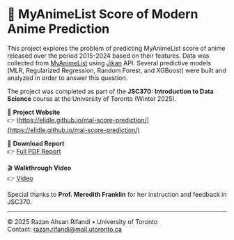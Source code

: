# 🎌 MyAnimeList Score of Modern Anime Prediction

This project explores the problem of predicting MyAnimeList score of anime released over the period 2015-2024 based on their features. Data was collected from [MyAnimeList](https://myanimelist.net) using [Jikan](https://jikan.moe/) API. Several predictive models (MLR, Regularized Regression, Random Forest, and XGBoost) were built and analyzed in order to answer this question.

The project was completed as part of the **JSC370: Introduction to Data Science** course at the University of Toronto (Winter 2025).

🔗 **Project Website**  
👉 [https://elidle.github.io/mal-score-prediction/](https://elidle.github.io/mal-score-prediction/)

📄 **Download Report**  
👉 [Full PDF Report](docs/report.pdf)

🎬 **Walkthrough Video**  
👉 [Video](https://utoronto-my.sharepoint.com/:v:/r/personal/razan_rifandi_mail_utoronto_ca/Documents/Final%20Project%20Walkthrough.mkv?csf=1&web=1&nav=eyJyZWZlcnJhbEluZm8iOnsicmVmZXJyYWxBcHAiOiJPbmVEcml2ZUZvckJ1c2luZXNzIiwicmVmZXJyYWxBcHBQbGF0Zm9ybSI6IldlYiIsInJlZmVycmFsTW9kZSI6InZpZXciLCJyZWZlcnJhbFZpZXciOiJNeUZpbGVzTGlua0NvcHkifX0&e=pcKyz2)

Special thanks to **Prof. Meredith Franklin** for her instruction and feedback in JSC370.

---

© 2025 Razan Ahsan Rifandi • University of Toronto  
Contact: [razan.rifandi@mail.utoronto.ca](mailto:razan.rifandi@mail.utoronto.ca)

